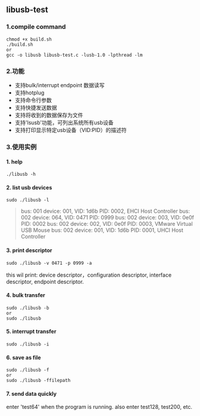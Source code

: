 ## libusb-test

### 1.compile command
```
chmod +x build.sh
./build.sh 
or
gcc -o libusb libusb-test.c -lusb-1.0 -lpthread -lm
```

### 2.功能
- 支持bulk/interrupt endpoint 数据读写
- 支持hotplug
- 支持命令行参数
- 支持快捷发送数据
- 支持将收到的数据保存为文件
- 支持'lsusb'功能，可列出系统所有usb设备
- 支持打印显示特定usb设备（VID:PID）的描述符

### 3.使用实例
#### 1. help
	./libusb -h
#### 2. list usb devices
	sudo ./libusb -l
>bus: 001 device: 001, VID: 1d6b PID: 0002, EHCI Host Controller
bus: 002 device: 064, VID: 0471 PID: 0999
bus: 002 device: 003, VID: 0e0f PID: 0002
bus: 002 device: 002, VID: 0e0f PID: 0003, VMware Virtual USB Mouse
bus: 002 device: 001, VID: 1d6b PID: 0001, UHCI Host Controller
#### 3. print descriptor
	sudo ./libusb -v 0471 -p 0999 -a
this wil print: device descriptor，configuration descriptor, interface descriptor, endpoint descriptor.
#### 4. bulk transfer
	sudo ./libusb -b
	or
	sudo ./libusb
#### 5. interrupt transfer
	sudo ./libusb -i
#### 6. save as file
	sudo ./libusb -f
	or 
	sudo ./libusb -ffilepath
#### 7. send data quickly
enter 'test64' when the program is running.
also enter test128, test200, etc.

